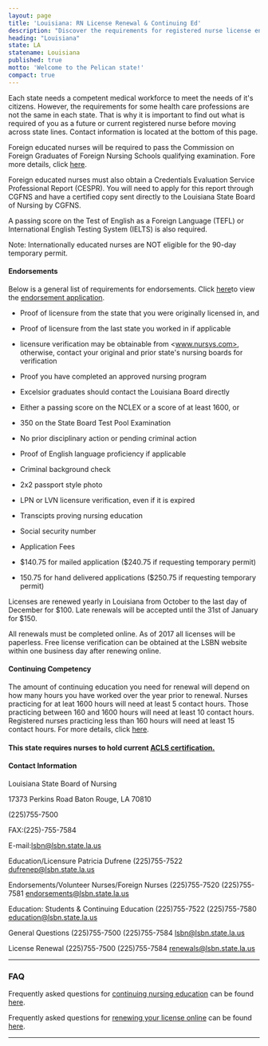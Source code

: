 ```yaml
---
layout: page
title: 'Louisiana: RN License Renewal & Continuing Ed'
description: "Discover the requirements for registered nurse license endorsement, renewal, and continuing education in Louisiana. Stay current in your nursing profession.\r"
heading: "Louisiana"
state: LA
statename: Louisiana
published: true
motto: 'Welcome to the Pelican state!'
compact: true
---
```


Each state needs a competent medical workforce to meet the needs of it's
citizens. However, the requirements for some health care professions are
not the same in each state. That is why it is important to find out what
is required of you as a future or current registered nurse before moving
across state lines. Contact information is located at the bottom of this
page.

Foreign educated nurses will be required to pass the Commission on
Foreign Graduates of Foreign Nursing Schools qualifying examination.
Fore more details, click [here](https://www.cgfns.org/).

Foreign educated nurses must also obtain a Credentials Evaluation
Service Professional Report (CESPR). You will need to apply for this
report through CGFNS and have a certified copy sent directly to the
Louisiana State Board of Nursing by CGFNS.

A passing score on the Test of English as a Foreign Language (TEFL) or
International English Testing System (IELTS) is also required.

Note: Internationally educated nurses are NOT eligible for the 90-day
temporary permit.

#### Endorsements

Below is a general list of requirements for endorsements. Click
[here](https://www.lsbn.state.la.us/Portals/1/Documents/Forms/RNEndorsementApplication.pdf)to
view the [endorsement
application](https://www.lsbn.state.la.us/Portals/1/Documents/Forms/RNEndorsementApplication.pdf).

-   Proof of licensure from the state that you were originally licensed
    in, and

-   Proof of licensure from the last state you worked in if applicable

  -   licensure verification may be obtainable from <www.nursys.com>,
        otherwise, contact your original and prior state's nursing
        boards for verification

-   Proof you have completed an approved nursing program

  -   Excelsior graduates should contact the Louisiana Board directly

-   Either a passing score on the NCLEX or a score of at least 1600, or

-   350 on the State Board Test Pool Examination

-   No prior disciplinary action or pending criminal action

-   Proof of English language proficiency if applicable

-   Criminal background check

-   2x2 passport style photo

-   LPN or LVN licensure verification, even if it is expired

-   Transcipts proving nursing education

-   Social security number

-   Application Fees

  -   \$140.75 for mailed application (\$240.75 if requesting
        temporary permit)

  -   150.75 for hand delivered applications (\$250.75 if requesting
        temporary permit)

Licenses are renewed yearly in Louisiana from October to the last day of
December for \$100. Late renewals will be accepted until the 31st of
January for \$150.

All renewals must be completed online. As of 2017 all licenses will be
paperless. Free license verification can be obtained at the LSBN website
within one business day after renewing online.

#### Continuing Competency

The amount of continuing education you need for renewal will depend on
how many hours you have worked over the year prior to renewal. Nurses
practicing for at leat 1600 hours will need at least 5 contact hours.
Those practicing between 160 and 1600 hours will need at least 10
contact hours. Registered nurses practicing less than 160 hours will
need at least 15 contact hours. For more details, click
[here](https://www.lsbn.state.la.us/Portals/1/Documents/Forms/CEReq.pdf).

#### This state requires nurses to hold current [ACLS certification.](https://www.acls.net/louisiana-acls-pals-bls)

#### Contact Information

Louisiana State Board of Nursing

17373 Perkins Road
Baton Rouge, LA 70810

(225)755-7500

FAX:(225)-755-7584

E-mail:lsbn@lsbn.state.la.us

Education/Licensure Patricia Dufrene (225)755-7522
<dufrenep@lsbn.state.la.us>

Endorsements/Volunteer Nurses/Foreign Nurses (225)755-7520 (225)755-7581
<endorsements@lsbn.state.la.us>

Education: Students & Continuing Education (225)755-7522 (225)755-7580
<education@lsbn.state.la.us>

General Questions (225)755-7500 (225)755-7584 <lsbn@lsbn.state.la.us>

License Renewal (225)755-7500 (225)755-7584 <renewals@lsbn.state.la.us>

* * * * *

### FAQ

Frequently asked questions for [continuing nursing
education](https://www.lsbn.state.la.us/FAQS/ContinuingEducation(CE)AuditFAQ.aspx)
can be found
[here](https://www.lsbn.state.la.us/FAQS/ContinuingEducation(CE)AuditFAQ.aspx).

Frequently asked questions for [renewing your license
online](https://www.lsbn.state.la.us/FAQS/OnlineLicenseRenewalFAQ.aspx)
can be found
[here](https://www.lsbn.state.la.us/FAQS/OnlineLicenseRenewalFAQ.aspx).

* * * * *

